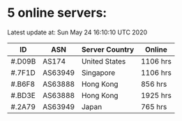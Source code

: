 # 5 online servers:

Latest update at: Sun May 24 16:10:10 UTC 2020

| ID | ASN | Server Country | Online |
| -- | --- | -------------- | ------ |
| #.D09B | AS174 | United States | 1106 hrs |
| #.7F1D | AS63949 | Singapore | 1106 hrs |
| #.B6F8 | AS63888 | Hong Kong | 856 hrs |
| #.BD3E | AS63888 | Hong Kong | 1925 hrs |
| #.2A79 | AS63949 | Japan | 765 hrs |

